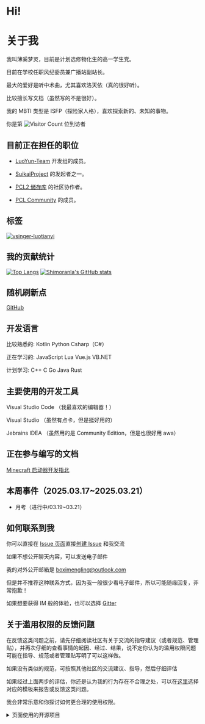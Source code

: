 # Hi!

# 关于我

我叫薄奚梦灵，目前是计划选修物化生的高一学生党。

目前在学校任职风纪委员兼广播站副站长。

最大的爱好是听中术曲，尤其喜欢洛天依（真的很好听）。

比较擅长写文档（虽然写的不是很好）。

我的 MBTI 类型是 ISFP（探险家人格），喜欢探索新的、未知的事物。

你是第 ![Visitor Count](https://profile-counter.glitch.me/shimoranla/count.svg) 位到访者

## 目前正在担任的职位

- [LuoYun-Team](https://github.com/LuoYun-Team/) 开发组的成员。

- [SuikaiProject](https://github.com/SuikaiProject) 的发起者之一。

- [PCL2 储存库](https://github.com/Hex-Dragon/PCL2/) 的社区协作者。

- [PCL Community](https://github.com/PCL-Community) 的成员。

## 标签

[![vsinger-luotianyi](https://img.shields.io/badge/Vsinger-%E6%B4%9B%E5%A4%A9%E4%BE%9D-blue.svg?style=for-the-badge)](https://space.bilibili.com/36081646)

## 我的贡献统计
[![Top Langs](https://github-readme-stats.vercel.app/api/top-langs/?username=shimoranla)](https://github.com/anuraghazra/github-readme-stats)
[![Shimoranla's GitHub stats](https://github-readme-stats.vercel.app/api?username=shimoranla)](https://github.com/anuraghazra/github-readme-stats)

## 随机刷新点

[GitHub](https://github.com/)



## 开发语言

比较熟悉的: Kotlin Python Csharp（C#）

正在学习的:  JavaScript Lua Vue.js VB.NET

计划学习: C++ C Go Java Rust

## 主要使用的开发工具

Visual Studio Code （我最喜欢的编辑器！）

Visual Studio （虽然有点卡，但是挺好用的）

Jebrains IDEA （虽然用的是 Community Edition，但是也很好用 awa）

## 正在参与编写的文档

[Minecraft 启动器开发指北](https://github.com/LuoYun-Team/MinecraftLauncherWiki)

## 本周事件（2025.03.17~2025.03.21）

- 月考（进行中/03.19~03.21）

## 如何联系到我

你可以直接在 [Issue 页面](https://github.com/shimoranla/shimoranla/issues)直接[创建 Issue]([https://github.com/shimoranla/shimoranla/issues/new](https://github.com/shimoranla/shimoranla/issues/new?assignees=shimoranla&labels=Talk%2CWait+for+review&projects=&template=-talk--talk-with-me.md&title=%5BTalk%5D+)) 和我交流

如果不想公开聊天内容，可以发送电子邮件

我的对外公开邮箱是 boximengling@outlook.com

但是并不推荐这种联系方式，因为我一般很少看电子邮件，所以可能随缘回复，非常抱歉！

如果想要获得 IM 般的体验，也可以选择 [Gitter](https://matrix.to/#/@shimoranla:gitter.im)

## 关于滥用权限的反馈问题

在反馈这类问题之前，请先仔细阅读社区有关于交流的指导建议（或者规范、管理贴），并再次仔细的查看事情的起因、经过、结果，说不定你认为的滥用权限问题可能在指导、规范或者管理贴写明了可以这样做。

如果没有类似的规范，可按照其他社区的交流建议、指导，然后仔细评估

如果经过上面两步的评估，你还是认为我的行为存在不合理之处，可以在[这里](https://github.com/shimoranla/shimoranla/issues)选择对应的模板来报告或反馈这类问题。

我会非常乐意和你探讨如何更合理的使用权限。

<details>
<summary>页面使用的开源项目</summary>  

  [anuraghazra/github-readme-stats](https://github.com/anuraghazra/github-readme-stats/blob/master/docs/readme_cn.md)

</details>
